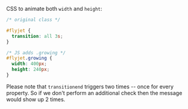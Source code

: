 
CSS to animate both `width` and `height`:
```css
/* original class */

#flyjet {
  transition: all 3s;
}

/* JS adds .growing */
#flyjet.growing {
  width: 400px;
  height: 240px;
}
```

Please note that `transitionend` triggers two times -- once for every property. So if we don't perform an additional check then the message would show up 2 times.

